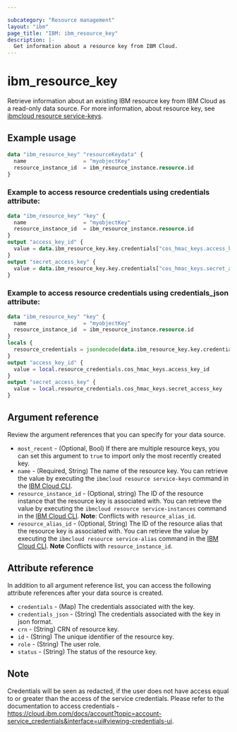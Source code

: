 ```yaml
---

subcategory: "Resource management"
layout: "ibm"
page_title: "IBM: ibm_resource_key"
description: |-
  Get information about a resource key from IBM Cloud.
---
```


# ibm_resource_key

Retrieve information about an existing IBM resource key from IBM Cloud as a read-only data source. For more information, about resource key, see [ibmcloud resource service-keys](https://cloud.ibm.com/docs/account?topic=cli-ibmcloud_commands_resource#ibmcloud_resource_service_keys).

## Example usage

```terraform
data "ibm_resource_key" "resourceKeydata" {
  name                  = "myobjectKey"
  resource_instance_id  = ibm_resource_instance.resource.id
}
```
### Example to access resource credentials using credentials attribute:

```terraform
data "ibm_resource_key" "key" {
  name                  = "myobjectKey"
  resource_instance_id  = ibm_resource_instance.resource.id
}
output "access_key_id" {
  value = data.ibm_resource_key.key.credentials["cos_hmac_keys.access_key_id"]
}
output "secret_access_key" {
  value = data.ibm_resource_key.key.credentials["cos_hmac_keys.secret_access_key"]
}
```
### Example to access resource credentials using credentials_json attribute:

```terraform
data "ibm_resource_key" "key" {
  name                  = "myobjectKey"
  resource_instance_id  = ibm_resource_instance.resource.id
}
locals {
  resource_credentials = jsondecode(data.ibm_resource_key.key.credentials_json)
}
output "access_key_id" {
  value = local.resource_credentials.cos_hmac_keys.access_key_id
}
output "secret_access_key" {
  value = local.resource_credentials.cos_hmac_keys.secret_access_key
}
```

## Argument reference
Review the argument references that you can specify for your data source.

- `most_recent` - (Optional, Bool) If there are multiple resource keys, you can set this argument to `true` to import only the most recently created key.
- `name` - (Required, String) The name of the resource key. You can retrieve the value by executing the `ibmcloud resource service-keys` command in the [IBM Cloud CLI](https://cloud.ibm.com/docs/cli?topic=cloud-cli-getting-started).
- `resource_instance_id` - (Optional, string) The ID of the resource instance that the resource key is associated with. You can retrieve the value by executing the `ibmcloud resource service-instances` command in the [IBM Cloud CLI](https://cloud.ibm.com/docs/cli?topic=cloud-cli-getting-started). **Note**: Conflicts with `resource_alias_id`.
- `resource_alias_id` - (Optional, String) The ID of the resource alias that the resource key is associated with. You can retrieve the value by executing the `ibmcloud resource service-alias` command in the [IBM Cloud CLI](https://cloud.ibm.com/docs/cli?topic=cloud-cli-getting-started). **Note** Conflicts with `resource_instance_id`.

## Attribute reference
In addition to all argument reference list, you can access the following attribute references after your data source is created.

- `credentials` - (Map) The credentials associated with the key.
- `credentials_json` - (String) The credentials associated with the key in json format.
- `crn` - (String) CRN of resource key.
- `id` - (String) The unique identifier of the resource key.
- `role` - (String) The user role.
- `status` - (String) The status of the resource key.  

## Note
Credentials will be seen as redacted, if the user does not have access equal to or greater than the access of the service credentials. Please refer to the documentation to access credentials - https://cloud.ibm.com/docs/account?topic=account-service_credentials&interface=ui#viewing-credentials-ui.
